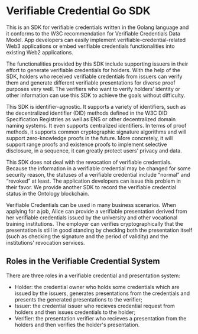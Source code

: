 # Verifiable Credential Go SDK

This is an SDK for verifiable credentials written in the Golang language and it conforms to the W3C recommendation for Verifiable Credentials Data Model.  App developers can easily implement verifiable-credential-related Web3 applications or embed verifiable credentials functionalities into existing Web2 applications.

The functionalities provided by this SDK include supporting issuers in their effort to generate verifiable credentials for holders. With the help of the SDK, holders who received verifiable credentials from issuers can verify them and generate different verifiable presentations for diverse proof purposes very well. The verifiers who want to verify holders’ identity or other information can use this SDK to achieve the goals without difficulty.

This SDK is identifier-agnostic. It supports a variety of identifiers, such as the decentralized identifier (DID) methods defined in the W3C DID Specification Registries as well as ENS or other decentralized domain naming systems. It even supports centralized identifiers.  In terms of proof methods, it supports common cryptographic signature algorithms and will support zero-knowledge proofs in the future. More concretely, it will support range proofs and existence proofs to implement selective disclosure, in a sequence, it can greatly protect users’ privacy and data.

This SDK does not deal with the revocation of verifiable credentials. Because the information in a verifiable credential may be changed for some security reason, the statuses of a verifiable credential include “normal” and “revoked” at least. The application developers can issue this problem in their favor. We provide another SDK to record the verifiable credential status in the Ontology blockchain.

Verifiable Credentials can be used in many business scenarios. When applying for a job, Alice can provide a verifiable presentation derived from her verifiable credentials issued by the university and other vocational training institutions. The employer can verifies cryptographically that the presentation is still in good standing by checking both the  presentation itself (such as checking the signature and the period of validity) and the institutions’ revocation services.

## Roles in the Verifiable Credential System

There are three roles in a verifiable credential and presentation system:

- Holder: the credential owner who holds some credentials which are issued by the issuers, generates presentations from the credentials and presents the generated presentations to the verifier;
- Issuer: the credential issuer who recieves credential request from holders and then issues credentials to the holder;
- Verifier: the presentation verifier who recieves a presentation from the holders and then verifies the holder's presentation.
